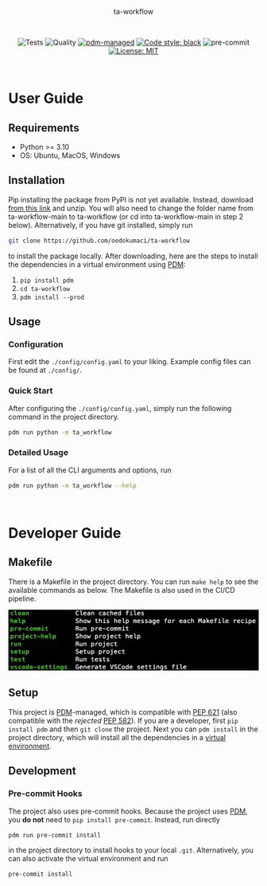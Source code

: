 <div align="center">

<!-- Provide information on your repository here. -->

ta-workflow

<!-- <img src=./style/repo.png width="800"> -->

&nbsp;

![Tests](https://github.com/oedokumaci/ta-workflow/actions/workflows/tests.yml/badge.svg)
![Quality](https://github.com/oedokumaci/ta-workflow/actions/workflows/quality.yml/badge.svg)
[![pdm-managed](https://img.shields.io/badge/pdm-managed-blueviolet)](https://pdm.fming.dev)
[![Code style: black](https://img.shields.io/badge/code%20style-black-000000.svg)](https://github.com/psf/black)
![pre-commit](https://img.shields.io/badge/pre--commit-enabled-brightgreen?logo=pre-commit&logoColor=white)
[![License: MIT](https://img.shields.io/badge/License-MIT-yellow.svg)](https://opensource.org/licenses/MIT)

</div>

&nbsp;

# User Guide

## Requirements

- Python >= 3.10
- OS: Ubuntu, MacOS, Windows

## Installation

Pip installing the package from PyPI is not yet available. Instead, download [from this link](https://github.com/oedokumaci/ta-workflow/archive/refs/heads/main.zip) and unzip. You will also need to change the folder name from ta-workflow-main to ta-workflow (or cd into ta-workflow-main in step 2 below). Alternatively, if you have git installed, simply run 
```bash
git clone https://github.com/oedokumaci/ta-workflow
```
to install the package locally. After downloading, here are the steps to install the dependencies in a virtual environment using [PDM]:

1. `pip install pdm`
2. `cd ta-workflow`
3. `pdm install --prod`

## Usage

### Configuration

First edit the `./config/config.yaml` to your liking. Example config files can be found at `./config/`.

### Quick Start

After configuring the `./config/config.yaml`, simply run the following command in the project directory.
```bash
pdm run python -m ta_workflow
```

### Detailed Usage
For a list of all the CLI arguments and options, run
```bash
pdm run python -m ta_workflow --help
```

&nbsp;

# Developer Guide

## Makefile
There is a Makefile in the project directory. You can run `make help` to see the available commands as below. The Makefile is also used in the CI/CD pipeline.

<img src=./style/make.png width="600">

## Setup

This project is [PDM]-managed, which is compatible with [PEP 621](https://www.python.org/dev/peps/pep-0621) (also compatible with the <i>rejected</i> [PEP 582](https://www.python.org/dev/peps/pep-0582)). If you are a developer, first `pip install pdm` and then `git clone` the project. Next you can `pdm install` in the project directory, which will install all the dependencies in a [virtual environment](https://pdm.fming.dev/latest/usage/venv/).

## Development

### Pre-commit Hooks

The project also uses pre-commit hooks. Because the project uses [PDM], you **do not** need to `pip install pre-commit`. Instead, run directly
```bash
pdm run pre-commit install
```
in the project directory to install hooks to your local `.git`. Alternatively, you can also activate the virtual environment and run
```bash
pre-commit install
```

[PDM]: https://pdm.fming.dev
